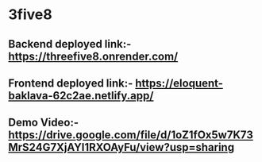 # 3five8
## Backend deployed link:- https://threefive8.onrender.com/
## Frontend deployed link:- https://eloquent-baklava-62c2ae.netlify.app/
## Demo Video:- https://drive.google.com/file/d/1oZ1fOx5w7K73MrS24G7XjAYI1RXOAyFu/view?usp=sharing
